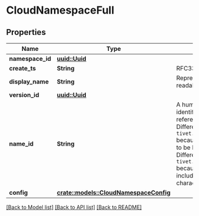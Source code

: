 # CloudNamespaceFull

## Properties

Name | Type | Description | Notes
------------ | ------------- | ------------- | -------------
**namespace_id** | [**uuid::Uuid**](uuid::Uuid.md) |  | 
**create_ts** | **String** | RFC3339 timestamp | 
**display_name** | **String** | Represent a resource's readable display name. | 
**version_id** | [**uuid::Uuid**](uuid::Uuid.md) |  | 
**name_id** | **String** | A human readable short identifier used to references resources. Different than a `tivet.common#Uuid` because this is intended to be human readable. Different than `tivet.common#DisplayName` because this should not include special characters and be short. | 
**config** | [**crate::models::CloudNamespaceConfig**](CloudNamespaceConfig.md) |  | 

[[Back to Model list]](../README.md#documentation-for-models) [[Back to API list]](../README.md#documentation-for-api-endpoints) [[Back to README]](../README.md)



